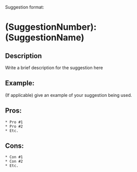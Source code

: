 Suggestion format:

# (SuggestionNumber): (SuggestionName)

## Description
Write a brief description for the suggestion here

## Example:
(If applicable) give an example of your suggestion being used.

## Pros:
    * Pro #1
    * Pro #2
    * Etc.

## Cons:
    * Con #1
    * Con #2
    * Etc.
